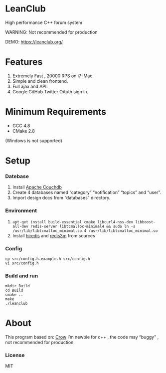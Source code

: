 # LeanClub
High performance C++ forum system

WARNING: Not recommended for production

DEMO: https://leanclub.org/

# Features
1. Extremely Fast , 20000 RPS on i7 iMac.
2. Simple and clean frontend.
3. Full ajax and API.
4. Google GitHub Twitter OAuth sign in.

# Minimum Requirements
- GCC 4.8
- CMake 2.8 

(Windows is not supported)

# Setup
### Datebase
1. Install [Apache Couchdb](https://couchdb.apache.org/)
2. Create 4 databases named “category” “notification” “topics” and “user”.
3. Import design docs from “databases” directory.

### Environment
1. ```apt-get install build-essential cmake libcurl4-nss-dev libboost-all-dev redis-server libtcmalloc-minimal4 && sudo ln -s /usr/lib/libtcmalloc_minimal.so.4 /usr/lib/libtcmalloc_minimal.so```
2. Install [hiredis](https://github.com/redis/hiredis) and [redis3m](https://github.com/luca3m/redis3m) from sources

### Config
	cp src/config.h.example.h src/config.h
	vi src/config.h

### Build and run
	mkdir Build
	cd Build
	cmake ..
	make
	./leanclub
# About
This program based on: [Crow](https://github.com/ipkn/crow)
I’m newbie for c++ , the code may “buggy" , not recommended for production.

### License
MIT


